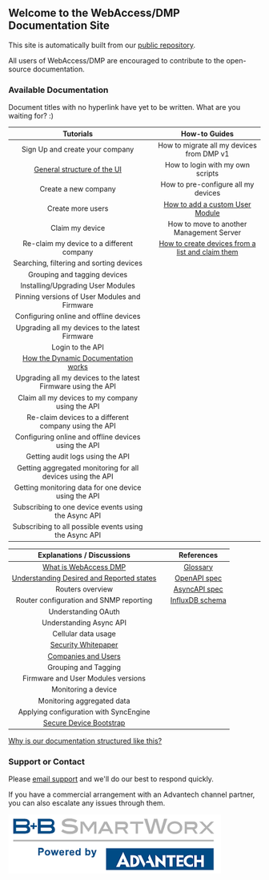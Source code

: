 ## Welcome to the WebAccess/DMP Documentation Site

This site is automatically built from our [public repository](https://github.com/wadmp/wadmp.github.io).

All users of WebAccess/DMP are encouraged to contribute to the open-source documentation.

### Available Documentation

Document titles with no hyperlink have yet to be written. What are you waiting for? :)

| Tutorials                               |   | How-to Guides                                                |
|:---------------------------------------:|---|:------------------------------------------------------------:|
| Sign Up and create your company |   | How to migrate all my devices from DMP v1 |
| [General structure of the UI](/tutorials/ui-general-structure.md) |   | How to login with my own scripts |
| Create a new company |   | How to pre-configure all my devices |
| Create more users |   | [How to add a custom User Module](/how-tos/add-custom-user-module.md) |
| Claim my device |   | How to move to another Management Server |
| Re-claim my device to a different company |   | [How to create devices from a list and claim them](/how-tos/create-and-claim-devices.md) |
| Searching, filtering and sorting devices |   |   |
| Grouping and tagging devices |   |   |
| Installing/Upgrading User Modules |   |   |
| Pinning versions of User Modules and Firmware |   |   |
| Configuring online and offline devices |   |   |
| Upgrading all my devices to the latest Firmware |   |   |
| Login to the API |   |   |
| [How the Dynamic Documentation works](/tutorials/dynamic-documentation.md) |   |   |
| Upgrading all my devices to the latest Firmware using the API |   |   |
| Claim all my devices to my company using the API |   |   |
| Re-claim devices to a different company using the API |   |   |
| Configuring online  and offline devices using the API |   |   |
| Getting audit logs using the API |   |   |
| Getting aggregated monitoring for all devices using the API |   |   |
| Getting monitoring data for one device using the API |   |   |
| Subscribing to one device events using the Async API |   |   |
| Subscribing to all possible events using the Async API |   |   |

| Explanations / Discussions           |   | References       |
|:------------------------------------:|---|:----------------:|
| [What is WebAccess DMP](/key-topics/what-is-webaccess-dmp.md) |   | [Glossary](/references/glossary.md) |
| [Understanding Desired and Reported states](/key-topics/desired-reported-states.md) |   | [OpenAPI spec](https://api.wadmp.com/#!/apis/cc753663-54c3-447a-b536-6354c3047ae6/detail) |
| Routers overview |   | [AsyncAPI spec](/references/async-api-spec.md)    |
| Router configuration and SNMP reporting |   | [InfluxDB schema](/references/influxdb-schema.md) |
| Understanding OAuth |   |   |
| Understanding Async API |   |   |
| Cellular data usage |   |   |
| [Security Whitepaper](/key-topics/security-whitepaper.md) |   |   |
| [Companies and Users](/key-topics/companies-and-users.md) |   |   |
| Grouping and Tagging |   |   |
| Firmware and User Modules versions |   |   |
| Monitoring a device |   |   |
| Monitoring aggregated data |   |   |
| Applying configuration with SyncEngine |   |   |
| [Secure Device Bootstrap](/key-topics/device-bootstrap.md) |   |   |

[Why is our documentation structured like this?](https://www.divio.com/blog/documentation/)
  
### Support or Contact

Please [email support](mailto:webaccessdmp@advantech.com) and we'll do our best to respond quickly.

If you have a commercial arrangement with an Advantech channel partner, you can also escalate any issues through them.

![Powered by logo](/images/pow.png "Tooltip")